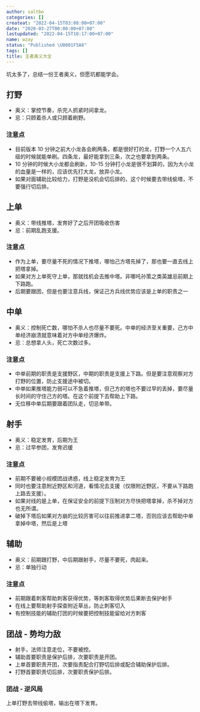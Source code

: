 ```yaml
---
author: saltbo
categories: []
createat: "2022-04-15T03:08:00+07:00"
date: "2020-03-27T00:00:00+07:00"
lastupdated: "2022-04-15T10:17:00+07:00"
name: wzay
status: "Published \U0001F5A8"
tags: []
title: 王者奥义大全
---
```


坑太多了，总结一份王者奥义，但愿坑都能学会。
## 打野
- 奥义：掌控节奏，杀完人抓紧时间拿龙。
- 忌：只顾着杀人或只顾着刷野。
### 注意点
- 目前版本 10 分钟之前大小龙各会刷两条，都是很好打的龙，打野一个人五六级的时候就能单刷。四条龙，最好能拿到三条，次之也要拿到两条。
- 10 分钟的时候大小龙都会刷新，10-15 分钟打小龙是很不划算的，因为大小龙的血量是一样的，应该优先打大龙，放弃小龙。
- 如果对面辅助比较给力，打野是没机会切后排的，这个时候要去带线偷塔，不要强行切后排。
## 上单
- 奥义：带线推塔，发育好了之后开团吸收伤害
- 忌：前期乱跑支援。
### 注意点
- 作为上单，要尽量不死的情况下推塔，哪怕己方塔先掉了，那也要一直去线上把塔拿掉。
- 如果对方上单死守上单，那就找机会去推中塔。非哪吒孙策之类英雄忌前期上下路跑。
- 后期要跟团，但是也要注意兵线，保证己方兵线优势应该是上单的职责之一
## 中单
- 奥义：控制死亡数，哪怕不杀人也尽量不要死。中单的经济至关重要，己方中单经济崩溃就意味着对方中单经济爆炸。
- 忌：总想拿人头，死亡次数过多。
### 注意点
- 中单前期的职责是支援野区，中期的职责是支援上下路。但是要注意观察对方打野的位置，防止支援途中被切。
- 中单如果推塔能力弱可以不急着推塔，但己方的塔也不要过早的丢掉，要尽量长时间的守住己方的塔。在这个前提下去帮助上下路。
- 无位移中单后期要跟着团队走，切忌单带。
## 射手
- 奥义：稳定发育，后期为王
- 忌：过早参团，发育迟缓
### 注意点
- 前期不要被小规模团战诱惑，线上稳定发育为王
- 同时也要注意附近野区和河道，看情况去支援（仅限附近野区，不要从下路跑上路去支援）。
- 如果对线的是上单，在保证安全的前提下压制对方尽快把塔拿掉，杀不掉对方也无所谓。
- 破掉下塔后如果对方崩的比较厉害可以往前推进拿二塔，否则应该去帮助中单拿掉中塔，然后是上塔
## 辅助
- 奥义：前期跟打野，中后期跟射手，尽量不要死，肉起来。
- 忌：单独行动
### 注意点
- 前期跟着刺客帮助刺客获得优势，等刺客取得优势后果断去保护射手
- 在线上要帮助射手探查附近草丛，防止刺客切入
- 有控制技能的辅助打团的时候要把控制技能留给对方刺客
## 团战 - 势均力敌
- 射手，法师注意走位，不要被控。
- 辅助首要职责是保护后排，次要职责是开团。
- 上单首要职责开团，次要指责配合打野切后排或配合辅助保护后排。
- 打野首要职责切后排，次要职责保护后排。
### 团战 - 逆风局
上单打野去带线偷塔，输出在塔下发育。
